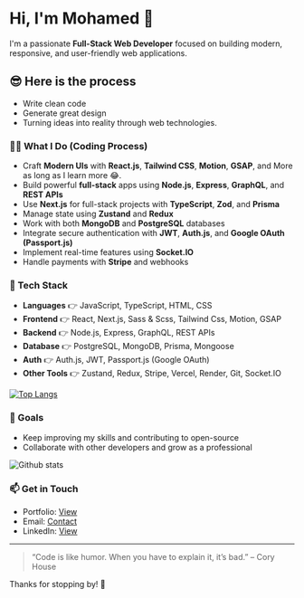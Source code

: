 # Hi, I'm Mohamed 👋

I'm a passionate **Full-Stack Web Developer** focused on building modern, responsive, and user-friendly web applications.

## 😎 Here is the process
- Write clean code
- Generate great design
- Turning ideas into reality through web technologies.

### 👨‍💻 What I Do (Coding Process)
- Craft **Modern UIs** with **React.js**, **Tailwind CSS**, **Motion**, **GSAP**, and More as long as I learn more 😂.
- Build powerful **full-stack** apps using **Node.js**, **Express**, **GraphQL**, and **REST APIs**
- Use **Next.js** for full-stack projects with **TypeScript**, **Zod**, and **Prisma**
- Manage state using **Zustand** and **Redux**
- Work with both **MongoDB** and **PostgreSQL** databases
- Integrate secure authentication with **JWT**, **Auth.js**, and **Google OAuth (Passport.js)**
- Implement real-time features using **Socket.IO**
- Handle payments with **Stripe** and webhooks

### 🧠 Tech Stack
- **Languages** 👉 JavaScript, TypeScript, HTML, CSS
- **Frontend** 👉 React, Next.js, Sass & Scss, Tailwind Css, Motion, GSAP
- **Backend** 👉 Node.js, Express, GraphQL, REST APIs
- **Database** 👉 PostgreSQL, MongoDB, Prisma, Mongoose
- **Auth** 👉 Auth.js, JWT, Passport.js (Google OAuth)
- **Other Tools** 👉 Zustand, Redux, Stripe, Vercel, Render, Git, Socket.IO

[![Top Langs](https://github-readme-stats.vercel.app/api/top-langs/?username=MO-GBR&layout=donut-vertical)](https://github.com/MO-GBR/github-readme-stats)

### 🚀 Goals

- Keep improving my skills and contributing to open-source
- Collaborate with other developers and grow as a professional

![Github stats](https://github-readme-stats.vercel.app/api?username=MO-GBR)

### 📫 Get in Touch
- Portfolio: [View](https://portfolio-dev-flame.vercel.app/)
- Email: [Contact](mailto:mohameedgabr7@gmail.com)
- LinkedIn: [View](https://www.linkedin.com/in/mohameedgabr0/)

---

> “Code is like humor. When you have to explain it, it’s bad.” – Cory House

Thanks for stopping by! 🌟
